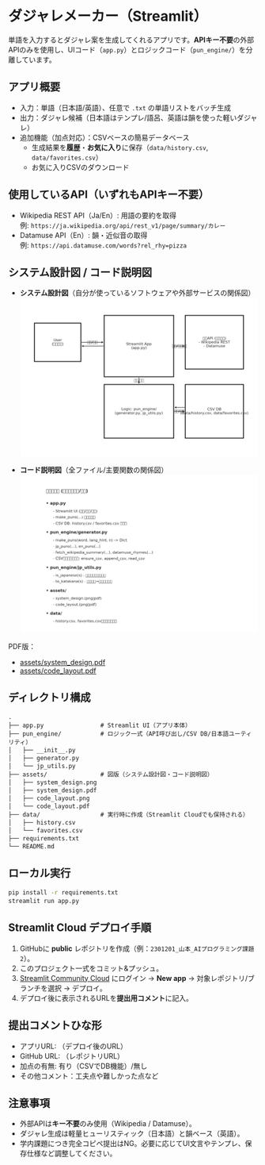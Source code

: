 
# ダジャレメーカー（Streamlit）

単語を入力するとダジャレ案を生成してくれるアプリです。**APIキー不要**の外部APIのみを使用し、UIコード（`app.py`）とロジックコード（`pun_engine/`）を分離しています。

## アプリ概要

- 入力：単語（日本語/英語）、任意で `.txt` の単語リストをバッチ生成
- 出力：ダジャレ候補（日本語はテンプレ/語呂、英語は韻を使った軽いダジャレ）
- 追加機能（加点対応）：CSVベースの簡易データベース
  - 生成結果を**履歴**・**お気に入り**に保存（`data/history.csv`, `data/favorites.csv`）
  - お気に入りCSVのダウンロード

## 使用しているAPI（いずれも**APIキー不要**）

- Wikipedia REST API（Ja/En）: 用語の要約を取得  
  例: `https://ja.wikipedia.org/api/rest_v1/page/summary/カレー`
- Datamuse API（En）: 韻・近似音の取得  
  例: `https://api.datamuse.com/words?rel_rhy=pizza`

## システム設計図 / コード説明図

- **システム設計図**（自分が使っているソフトウェアや外部サービスの関係図）  
  ![System](assets/system_design.png)

- **コード説明図**（全ファイル/主要関数の関係図）  
  ![Layout](assets/code_layout.png)

PDF版：
- [assets/system_design.pdf](assets/system_design.pdf)
- [assets/code_layout.pdf](assets/code_layout.pdf)

## ディレクトリ構成

```
.
├── app.py                # Streamlit UI（アプリ本体）
├── pun_engine/           # ロジック一式（API呼び出し/CSV DB/日本語ユーティリティ）
│   ├── __init__.py
│   ├── generator.py
│   └── jp_utils.py
├── assets/               # 図版（システム設計図・コード説明図）
│   ├── system_design.png
│   ├── system_design.pdf
│   ├── code_layout.png
│   └── code_layout.pdf
├── data/                 # 実行時に作成（Streamlit Cloudでも保持される）
│   ├── history.csv
│   └── favorites.csv
├── requirements.txt
└── README.md
```

## ローカル実行

```bash
pip install -r requirements.txt
streamlit run app.py
```

## Streamlit Cloud デプロイ手順

1. GitHubに **public** レポジトリを作成（例：`2301201_山本_AIプログラミング課題2`）。  
2. このプロジェクト一式をコミット&プッシュ。  
3. [Streamlit Community Cloud](https://share.streamlit.io/) にログイン → **New app** → 対象レポジトリ/ブランチを選択 → デプロイ。  
4. デプロイ後に表示されるURLを**提出用コメント**に記入。

## 提出コメントひな形

- アプリURL: （デプロイ後のURL）  
- GitHub URL: （レポジトリURL）  
- 加点の有無: 有り（CSVでDB機能）/無し  
- その他コメント：工夫点や難しかった点など

## 注意事項

- 外部APIは**キー不要**のみ使用（Wikipedia / Datamuse）。
- ダジャレ生成は軽量ヒューリスティック（日本語）と韻ベース（英語）。
- 学内課題につき完全コピペ提出はNG。必要に応じてUI文言やテンプレ、保存仕様など調整してください。
